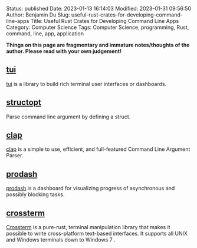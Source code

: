 Status: published
Date: 2023-01-13 16:14:03
Modified: 2023-01-31 09:56:50
Author: Benjamin Du
Slug: useful-rust-crates-for-developing-command-line-apps
Title: Useful Rust Crates for Developing Command Line Apps
Category: Computer Science
Tags: Computer Science, programming, Rust, command, line, app, application

**Things on this page are fragmentary and immature notes/thoughts of the author. Please read with your own judgement!**

## [tui](https://crates.io/crates/tui)
[tui](https://crates.io/crates/tui)
is a library to build rich terminal user interfaces or dashboards.

## [structopt](https://crates.io/crates/structopt)
Parse command line argument by defining a struct.

## [clap](https://crates.io/crates/clap)
[clap](https://crates.io/crates/clap)
is a simple to use, efficient, and full-featured Command Line Argument Parser.

## [prodash](https://crates.io/crates/prodash)
[prodash](https://crates.io/crates/prodash)
is a dashboard for visualizing progress of asynchronous and possibly blocking tasks.

## [crossterm](https://crates.io/crates/crossterm)
[Crossterm](https://crates.io/crates/crossterm)
is a pure-rust, terminal manipulation library 
that makes it possible to write cross-platform text-based interfaces. 
It supports all UNIX and Windows terminals down to Windows 7 
.


